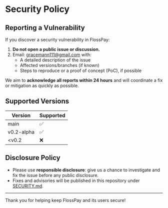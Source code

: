 # Security Policy

## Reporting a Vulnerability

If you discover a security vulnerability in FlossPay:

1. **Do not open a public issue or discussion.**
2. Email: [gracemann111@gmail.com](mailto:gracemann111@gmail.com) with:
   - A detailed description of the issue
   - Affected versions/branches (if known)
   - Steps to reproduce or a proof of concept (PoC), if possible

We aim to **acknowledge all reports within 24 hours** and will coordinate a fix or mitigation as quickly as possible.

## Supported Versions

| Version    | Supported |
| ---------- | --------- |
| main       | ✅        |
| v0.2-alpha | ✅        |
| <v0.2      | ❌        |

## Disclosure Policy

- Please use **responsible disclosure**: give us a chance to investigate and fix the issue before any public disclosure.
- Fixes and advisories will be published in this repository under [SECURITY.md](SECURITY.md).

---

Thank you for helping keep FlossPay and its users secure!
